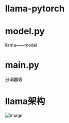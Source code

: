 # llama-pytorch
# model.py
llama——model
# main.py
分词器等
# llama架构
![image](https://github.com/piex-1/llama-pytorch/assets/91685063/d733f776-91a6-4ccb-9401-24176df869b2)
